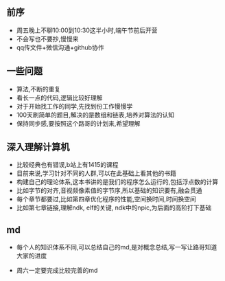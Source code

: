 ## 前序

* 周五晚上不聊10:00到10:30这半小时,端午节前后开营
* 不会写也不要抄,慢慢来
* qq传文件+微信沟通+github协作

## 一些问题
* 算法,不断的重复
* 看长一点的代码,逻辑比较好理解
* 对于开始找工作的同学,先找到份工作慢慢学
* 100天刷简单的题目,解决的是数组和链表,培养对算法的认知
* 保持同步感,要按照这个路哥的计划来,希望理解

## 深入理解计算机

* 比较经典也有错误,b站上有1415的课程
* 目前来说,学习针对不同的人群,可以在此基础上看其他的书籍
* 构建自己的理论体系,这本书讲的是我们的程序怎么运行的,包括浮点数的计算
* 比如字节的对齐,音视频像素值的字节序,所以基础的知识要有,融会贯通
* 每个章节都要过,比如第四章优化程序的性能,空间换时间,时间换空间
* 比如第七章链接,理解ndk, elf的关键, ndk中的npic,为后面的高阶打下基础

## md

* 每个人的知识体系不同,可以总结自己的md,是对概念总结,写一写让路哥知道大家的进度

* 周六一定要完成比较完善的md

  

  